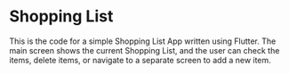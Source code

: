 # Shopping List
This is the code for a simple Shopping List App written using Flutter. 
The main screen shows the current Shopping List, and the user can check the items, delete items, or navigate to a separate screen to add a new item.

